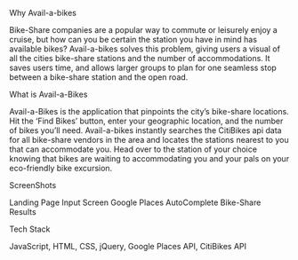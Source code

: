 Why Avail-a-bikes

Bike-Share companies are a popular way to commute or leisurely enjoy a cruise, but how can you be certain the station you have in mind has available bikes? Avail-a-bikes solves this problem, giving users a visual of all the cities bike-share stations and the number of accommodations. It saves users time, and allows larger groups to plan for one seamless  stop between a bike-share station and the open road.

What is Avail-a-Bikes

Avail-a-Bikes is the application that pinpoints the city’s bike-share locations. Hit the ‘Find Bikes’ button, enter your geographic location, and the number of bikes you’ll need. Avail-a-bikes instantly searches the CitiBikes api data for all bike-share vendors in the area and locates the stations nearest to you that can accommodate you. Head over to the station of your choice knowing that bikes are waiting to accommodating you and your pals on your eco-friendly bike excursion.

ScreenShots

<a src="https://gyazo.com/0269b86a7ad639d4cd41151f07c1ebab">Landing Page</a>
<a src="https://gyazo.com/e5543fc11d544492b88a1ef4cd07d92d">Input Screen</a>
<a src="https://gyazo.com/95dded3d08e0cf0934f5e76e2dbc2266">Google Places AutoComplete</a>
<a src="https://gyazo.com/c8103d5a746b1162025d7581887f27c5">Bike-Share Results</a>         



Tech Stack

JavaScript, HTML, CSS, jQuery, Google Places API, CitiBikes API 




